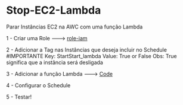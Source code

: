 # Stop-EC2-Lambda
Parar Instâncias EC2 na AWC com uma função Lambda

1 - Criar uma Role ---> [role-iam](https://github.com/Bruna0092/Stop-EC2-Lambda/blob/ab05e1ff0bc189c2ab841ba2f2000efb4c6879b9/role-iam)

2 - Adicionar a Tag nas Instâncias que deseja incluir no Schedule #IMPORTANTE
        Key: StartStart_lambda
        Value: True or False
        Obs: True significa que a instância será desligada

3 - Adicionar a função Lambda ---> [Code](https://github.com/Bruna0092/Stop-EC2-Lambda/blob/ab05e1ff0bc189c2ab841ba2f2000efb4c6879b9/funcao-lamda-stop-ec2)

4 - Configurar o Schedule

5 - Testar!
